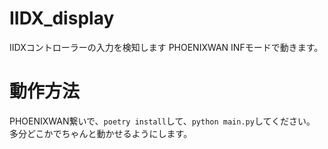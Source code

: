 # IIDX_display
IIDXコントローラーの入力を検知します
PHOENIXWAN INFモードで動きます。

# 動作方法
PHOENIXWAN繋いで、`poetry install`して、`python main.py`してください。
多分どこかでちゃんと動かせるようにします。
